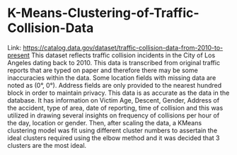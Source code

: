 # K-Means-Clustering-of-Traffic-Collision-Data
Link: https://catalog.data.gov/dataset/traffic-collision-data-from-2010-to-present
This dataset reflects traffic collision incidents in the City of Los Angeles dating back to 2010. This data is transcribed from original traffic reports that are typed on paper and therefore there may be some inaccuracies within the data. Some location fields with missing data are noted as (0°, 0°). Address fields are only provided to the nearest hundred block in order to maintain privacy. This data is as accurate as the data in the database.
It has information on Victim Age, Descent, Gender, Address of the accident, type of area, date of reporting, time of collision and this was utilized in drawing several insights on frequency of collisions per hour of the day, location or gender. 
Then, after scaling the data, a KMeans clustering model was fit using different cluster numbers to assertain the ideal clusters required using the elbow method and it was decided that 3 clusters are the most ideal. 
